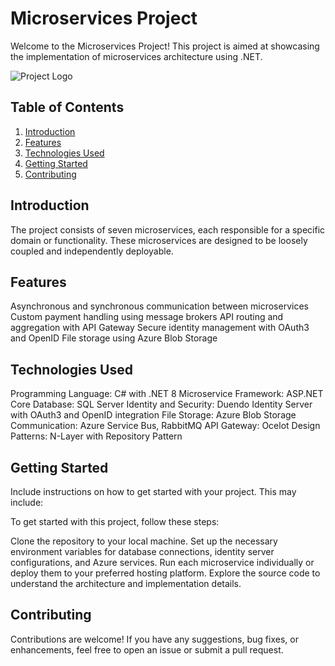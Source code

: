 # Microservices Project

 
Welcome to the Microservices Project! This project is aimed at showcasing the implementation of microservices architecture using .NET.

![Project Logo](https://dotnetresturant.blob.core.windows.net/manger/Screenshot%202024-02-26%20142703.png)

## Table of Contents

1. [Introduction](#introduction)
2. [Features](#features)
3. [Technologies Used](#technologies-used)
4. [Getting Started](#getting-started)
5. [Contributing](#contributing)

## Introduction

The project consists of seven microservices, each responsible for a specific domain or functionality. These microservices are designed to be loosely coupled and independently deployable.
## Features

Asynchronous and synchronous communication between microservices
Custom payment handling using message brokers
API routing and aggregation with API Gateway
Secure identity management with OAuth3 and OpenID
File storage using Azure Blob Storage

## Technologies Used

Programming Language: C# with .NET 8
Microservice Framework: ASP.NET Core
Database: SQL Server
Identity and Security: Duendo Identity Server with OAuth3 and OpenID integration
File Storage: Azure Blob Storage
Communication: Azure Service Bus, RabbitMQ
API Gateway: Ocelot
Design Patterns: N-Layer with Repository Pattern
## Getting Started

Include instructions on how to get started with your project. This may include:

To get started with this project, follow these steps:

Clone the repository to your local machine.
Set up the necessary environment variables for database connections, identity server configurations, and Azure services.
Run each microservice individually or deploy them to your preferred hosting platform.
Explore the source code to understand the architecture and implementation details.

## Contributing

Contributions are welcome! If you have any suggestions, bug fixes, or enhancements, feel free to open an issue or submit a pull request.

